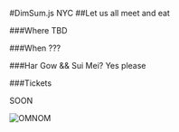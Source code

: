 #DimSum.js NYC
##Let us all meet and eat

###Where
TBD

###When
???

###Har Gow && Sui Mei?
Yes please

###Tickets

SOON

![OMNOM](https://dl.dropboxusercontent.com/u/7351705/gifs/omnomnom/nom-adventure-time.gif)
